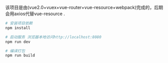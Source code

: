 该项目是由(vue2.0+vuex+vue-router+vue-resource+webpack)完成的，后期会用axios代替vue-resource .


``` bash
# 安装项目依赖
npm install 

# 启动服务 浏览器本地访问http://localhost:8080
npm run dev

# 编译打包
npm run build

```




